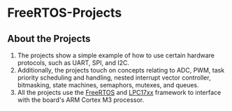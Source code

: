 # FreeRTOS-Projects

## About the Projects

1) The projects show a simple example of how to use certain hardware protocols, such as UART, SPI, and I2C.
2) Additionally, the projects touch on concepts relating to ADC, PWM, task priority scheduling and handling, nested interrupt vector controller, bitmasking, state machines, semaphors, mutexes, and queues.
3) All the projects use the [FreeRTOS](https://www.freertos.org/index.html) and [LPC17xx](https://www.nxp.com/docs/en/user-guide/UM10360.pdf) framework to interface with the board's ARM Cortex M3 processor.
